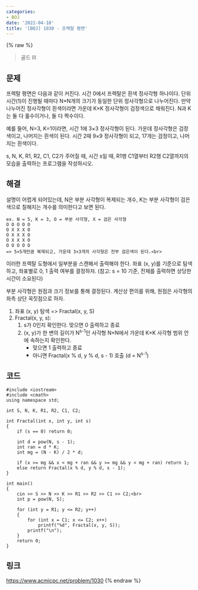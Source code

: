 ```yaml
---
categories:
- BOJ
date: '2022-04-10'
title: '[BOJ] 1030 - 프렉탈 평면'
---
```


{% raw %}
> 골드 III<br>

## 문제
프렉탈 평면은 다음과 같이 커진다. 시간 0에서 프렉탈은 흰색 정사각형 하나이다. 단위 시간(1)이 진행될 때마다 N×N개의 크기가 동일한 단위 정사각형으로 나누어진다. 만약 나누어진 정사각형이 흰색이라면 가운데 K×K 정사각형이 검정색으로 채워진다. N과 K는 둘 다 홀수이거나, 둘 다 짝수이다.

예를 들어, N=3, K=1이라면, 시간 1에 3×3 정사각형이 된다. 가운데 정사각형은 검정색이고, 나머지는 흰색이 된다. 시간 2때 9×9 정사각형이 되고, 17개는 검정이고, 나머지는 흰색이다.

s, N, K, R1, R2, C1, C2가 주어질 때, 시간 s일 때, R1행 C1열부터 R2행 C2열까지의 모습을 출력하는 프로그램을 작성하시오.

## 해결
설명이 어렵게 되어있는데, N은 부분 사각형이 복제되는 개수, K는 부분 사각형이 검은색으로 칠해지는 개수를 의미한다고 보면 된다.

```
ex. N = 5, K = 3, O = 부분 사각형, X = 검은 사각형
O O O O O
O X X X O
O X X X O
O X X X O
O O O O O
=> 5×5개만큼 복제되고, 가운데 3×3개의 사각형은 전부 검은색이 된다.<br>
```

이러한 프렉탈 도형에서 일부분을 스캔해서 출력해야 한다. 좌표 (x, y)를 기준으로 탐색하고, 좌표별로 0, 1 출력 여부를 결정하자. (참고: s = 10 기준, 전체를 출력하면 상당한 시간이 소요된다)

부분 사각형은 원점과 크기 정보를 통해 결정된다. 계산상 편의를 위해, 원점은 사각형의 좌측 상단 꼭짓점으로 하자.

1. 좌표 (x, y) 탐색 => Fractal(x, y, S)<br>
2. Fractal(x, y, s):
	1. s가 0인지 확인한다. 맞으면 0 출력하고 종료
	2. (x, y)가 한 변의 길이가 N<sup>s-1</sup>인 사각형 N×N에서 가운데 K×K 사각형 범위 안에 속하는지 확인한다.
		- 맞으면 1 출력하고 종료
		- 아니면 Fractal(x % d, y % d, s - 1) 호출 (d = N<sup>s-1</sup>)

## 코드
```
#include <iostream>
#include <cmath>
using namespace std;

int S, N, K, R1, R2, C1, C2;

int Fractal(int x, int y, int s)
{
	if (s == 0) return 0;

	int d = pow(N, s - 1);
	int ran = d * K;
	int mg = (N - K) / 2 * d;

	if (x >= mg && x < mg + ran && y >= mg && y < mg + ran) return 1;
	else return Fractal(x % d, y % d, s - 1);
}

int main()
{
	cin >> S >> N >> K >> R1 >> R2 >> C1 >> C2;<br>
	int p = pow(N, S);

	for (int y = R1; y <= R2; y++)
	{
		for (int x = C1; x <= C2; x++)
			printf("%d", Fractal(x, y, S));
		printf("\n");
	}
	return 0;
}
```

## 링크
https://www.acmicpc.net/problem/1030
{% endraw %}